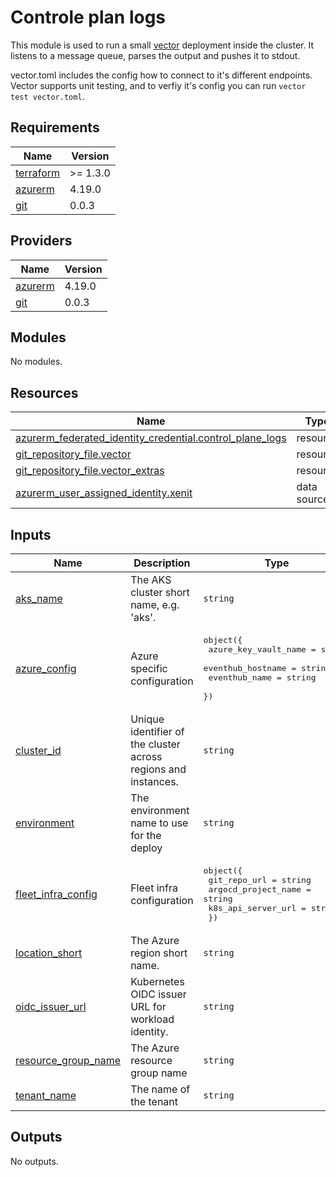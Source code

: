 # Controle plan logs

This module is used to run a small [vector](https://vector.dev/) deployment inside the cluster.
It listens to a message queue, parses the output and pushes it to stdout.

vector.toml includes the config how to connect to it's different endpoints.
Vector supports unit testing, and to verfiy it's config you can run `vector test vector.toml`.

## Requirements

| Name | Version |
|------|---------|
| <a name="requirement_terraform"></a> [terraform](#requirement\_terraform) | >= 1.3.0 |
| <a name="requirement_azurerm"></a> [azurerm](#requirement\_azurerm) | 4.19.0 |
| <a name="requirement_git"></a> [git](#requirement\_git) | 0.0.3 |

## Providers

| Name | Version |
|------|---------|
| <a name="provider_azurerm"></a> [azurerm](#provider\_azurerm) | 4.19.0 |
| <a name="provider_git"></a> [git](#provider\_git) | 0.0.3 |

## Modules

No modules.

## Resources

| Name | Type |
|------|------|
| [azurerm_federated_identity_credential.control_plane_logs](https://registry.terraform.io/providers/hashicorp/azurerm/4.19.0/docs/resources/federated_identity_credential) | resource |
| [git_repository_file.vector](https://registry.terraform.io/providers/xenitab/git/0.0.3/docs/resources/repository_file) | resource |
| [git_repository_file.vector_extras](https://registry.terraform.io/providers/xenitab/git/0.0.3/docs/resources/repository_file) | resource |
| [azurerm_user_assigned_identity.xenit](https://registry.terraform.io/providers/hashicorp/azurerm/4.19.0/docs/data-sources/user_assigned_identity) | data source |

## Inputs

| Name | Description | Type | Default | Required |
|------|-------------|------|---------|:--------:|
| <a name="input_aks_name"></a> [aks\_name](#input\_aks\_name) | The AKS cluster short name, e.g. 'aks'. | `string` | n/a | yes |
| <a name="input_azure_config"></a> [azure\_config](#input\_azure\_config) | Azure specific configuration | <pre>object({<br/>    azure_key_vault_name = string<br/>    eventhub_hostname    = string<br/>    eventhub_name        = string<br/>  })</pre> | <pre>{<br/>  "azure_key_vault_name": "",<br/>  "eventhub_hostname": "",<br/>  "eventhub_name": ""<br/>}</pre> | no |
| <a name="input_cluster_id"></a> [cluster\_id](#input\_cluster\_id) | Unique identifier of the cluster across regions and instances. | `string` | n/a | yes |
| <a name="input_environment"></a> [environment](#input\_environment) | The environment name to use for the deploy | `string` | n/a | yes |
| <a name="input_fleet_infra_config"></a> [fleet\_infra\_config](#input\_fleet\_infra\_config) | Fleet infra configuration | <pre>object({<br/>    git_repo_url        = string<br/>    argocd_project_name = string<br/>    k8s_api_server_url  = string<br/>  })</pre> | n/a | yes |
| <a name="input_location_short"></a> [location\_short](#input\_location\_short) | The Azure region short name. | `string` | n/a | yes |
| <a name="input_oidc_issuer_url"></a> [oidc\_issuer\_url](#input\_oidc\_issuer\_url) | Kubernetes OIDC issuer URL for workload identity. | `string` | n/a | yes |
| <a name="input_resource_group_name"></a> [resource\_group\_name](#input\_resource\_group\_name) | The Azure resource group name | `string` | n/a | yes |
| <a name="input_tenant_name"></a> [tenant\_name](#input\_tenant\_name) | The name of the tenant | `string` | n/a | yes |

## Outputs

No outputs.
